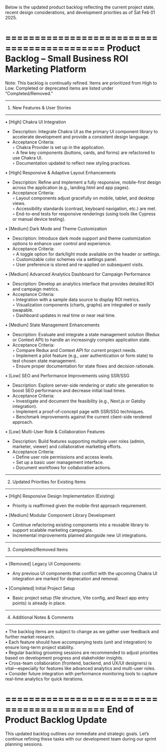 Below is the updated product backlog reflecting the current project state, recent design
considerations, and development priorities as of Sat Feb 01 2025.

# =========================================== Product Backlog – Small Business ROI Marketing Platform

Note: This backlog is continually refined. Items are prioritized from High to Low. Completed or
deprecated items are listed under “Completed/Removed.”

---

1. New Features & User Stories

---

• [High] Chakra UI Integration

- Description: Integrate Chakra UI as the primary UI component library to accelerate development and
  provide a consistent design language.
- Acceptance Criteria:  
  ◦ Chakra Provider is set up in the application.  
  ◦ A few key components (buttons, cards, and forms) are refactored to use Chakra UI.  
  ◦ Documentation updated to reflect new styling practices.

• [High] Responsive & Adaptive Layout Enhancements

- Description: Refine and implement a fully responsive, mobile-first design across the application
  (e.g., landing.html and app pages).
- Acceptance Criteria:  
  ◦ Layout components adjust gracefully on mobile, tablet, and desktop views.  
  ◦ Accessibility standards (contrast, keyboard navigation, etc.) are met.  
  ◦ End-to-end tests for responsive renderings (using tools like Cypress or manual device testing).

• [Medium] Dark Mode and Theme Customization

- Description: Introduce dark mode support and theme customization options to enhance user control
  and experience.
- Acceptance Criteria:  
  ◦ A toggle option for dark/light mode available on the header or settings.  
  ◦ Customizable color schemes via a settings panel.  
  ◦ User preference is stored and re-applied on subsequent visits.

• [Medium] Advanced Analytics Dashboard for Campaign Performance

- Description: Develop an analytics interface that provides detailed ROI and campaign metrics.
- Acceptance Criteria:  
  ◦ Integration with a sample data source to display ROI metrics.  
  ◦ Visualization components (charts, graphs) are integrated or easily swapable.  
  ◦ Dashboard updates in real time or near real time.

• [Medium] State Management Enhancements

- Description: Evaluate and integrate a state management solution (Redux or Context API) to handle
  an increasingly complex application state.
- Acceptance Criteria:  
  ◦ Compare Redux and Context API for current project needs.  
  ◦ Implement a pilot feature (e.g., user authentication or form state) to test chosen state
  management.  
  ◦ Ensure proper documentation for state flows and decision rationale.

• [Low] SEO and Performance Improvements using SSR/SSG

- Description: Explore server-side rendering or static site generation to boost SEO performance and
  decrease initial load times.
- Acceptance Criteria:  
  ◦ Investigate and document the feasibility (e.g., Next.js or Gatsby integration).  
  ◦ Implement a proof-of-concept page with SSR/SSG techniques.  
  ◦ Benchmark improvements against the current client-side rendered approach.

• [Low] Multi-User Role & Collaboration Features

- Description: Build features supporting multiple user roles (admin, marketer, viewer) and
  collaborative marketing efforts.
- Acceptance Criteria:  
  ◦ Define user role permissions and access levels.  
  ◦ Set up a basic user management interface.  
  ◦ Document workflows for collaborative actions.

---

2. Updated Priorities for Existing Items

---

• [High] Responsive Design Implementation (Existing)

- Priority is reaffirmed given the mobile-first approach requirement.

• [Medium] Modular Component Library Development

- Continue refactoring existing components into a reusable library to support scalable marketing
  campaigns.
- Incremental improvements planned alongside new UI integrations.

---

3. Completed/Removed Items

---

• [Removed] Legacy UI Components:

- Any previous UI components that conflict with the upcoming Chakra UI integration are marked for
  deprecation and removal.

• [Completed] Initial Project Setup

- Basic project setup (file structure, Vite config, and React app entry points) is already in place.

---

4. Additional Notes & Comments

---

• The backlog items are subject to change as we gather user feedback and further market research.  
• Each feature should have accompanying tests (unit and integration) to ensure long-term project
stability.  
• Regular backlog grooming sessions are recommended to adjust priorities based on development
progress and stakeholder insights.  
• Cross-team collaboration (frontend, backend, and UX/UI designers) is vital—especially for features
like advanced analytics and multi-user roles.  
• Consider future integration with performance monitoring tools to capture real-time analytics for
quick iterations.

# =========================================== End of Product Backlog Update

This updated backlog outlines our immediate and strategic goals. Let’s continue refining these tasks
with our development team during our sprint planning sessions.
